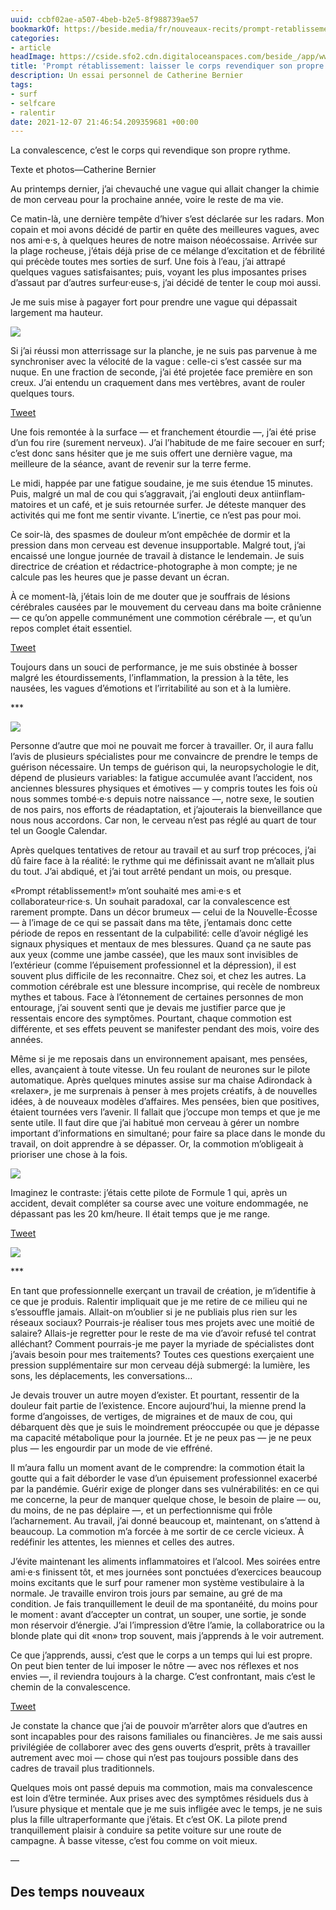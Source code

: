```yaml
---
uuid: ccbf02ae-a507-4beb-b2e5-8f988739ae57
bookmarkOf: https://beside.media/fr/nouveaux-recits/prompt-retablissement/
categories:
- article
headImage: https://cside.sfo2.cdn.digitaloceanspaces.com/beside_/app/www/2021/11/BESIDE_NewNarrative_CathBernier_5.jpg
title: 'Prompt rétablissement: laisser le corps revendiquer son propre rythme'
description: Un essai personnel de Catherine Bernier
tags:
- surf
- selfcare
- ralentir
date: 2021-12-07 21:46:54.209359681 +00:00
---
```


La convalescence, c’est le corps qui revendique son propre rythme.

Texte et photos—Catherine Bernier

Au printemps dernier, j’ai chevauché une vague qui allait changer la chimie de mon cerveau pour la prochaine année, voire le reste de ma vie.

Ce matin-là, une dernière tempête d’hiver s’est déclarée sur les radars. Mon copain et moi avons décidé de partir en quête des meilleures vagues, avec nos ami·e·s, à quelques heures de notre maison néoécossaise. Arrivée sur la plage rocheuse, j’étais déjà prise de ce mélange d’excitation et de fébrilité qui précède toutes mes sorties de surf. Une fois à l’eau, j’ai attrapé quelques vagues satisfaisantes; puis, voyant les plus imposantes prises d’assaut par d’autres surfeur·euse·s, j’ai décidé de tenter le coup moi aussi.

Je me suis mise à pagayer fort pour prendre une vague qui dépassait largement ma hauteur.

![](https://content.beside.media/beside_/app/www/2021/11/BESIDE_NewNarrative_CathBernier_1-1024x683.jpg)

Si j’ai réussi mon atterrissage sur la planche, je ne suis pas parvenue à me synchroniser avec la vélocité de la vague : celle-ci s’est cassée sur ma nuque. En une fraction de seconde, j’ai été projetée face première en son creux. J’ai entendu un craquement dans mes vertèbres, avant de rouler quelques tours.

[Tweet](https://twitter.com/intent/tweet?text=Si%20j%E2%80%99ai%20r%C3%A9ussi%20mon%20atterrissage%20sur%20la%20planche%2C%20je%20ne%20suis%20pas%20parvenue%20%C3%A0%20me%20synchroniser%20avec%20la%20v%C3%A9locit%C3%A9%20de%20la%20vague%E2%80%89%3A%20celle-ci%20s%E2%80%99est%20cass%C3%A9e%20sur%20ma%20nuque.%20En%20une%20fraction%20de%20seconde%2C%20j%E2%80%99ai%20%C3%A9t%C3%A9%20projet%C3%A9e%20face%20premi%C3%A8re%20en%20son%20creux.%20J%E2%80%99ai%20entendu%20un%20craquement%20dans%20mes%20vert%C3%A8bres%2C%20avant%20de%20rouler%20quelques%20tours.%0A&url=https%3A%2F%2Fbeside.media%2Ffr%2Fnouveaux-recits%2Fprompt-retablissement%2F&via=beside_media)

Une fois remontée à la surface — et franchement étourdie —, j’ai été prise d’un fou rire (surement nerveux). J’ai l’habitude de me faire secouer en surf; c’est donc sans hésiter que je me suis offert une dernière vague, ma meilleure de la séance, avant de revenir sur la terre ferme.

Le midi, happée par une fatigue soudaine, je me suis étendue 15 minutes. Puis, malgré un mal de cou qui s’aggravait, j’ai englouti deux anti­inflam­matoires et un café, et je suis retournée surfer. Je déteste manquer des activités qui me font me sentir vivante. L’inertie, ce n’est pas pour moi.

Ce soir-là, des spasmes de douleur m’ont empêchée de dormir et la pression dans mon cerveau est devenue insupportable. Malgré tout, j’ai encaissé une longue journée de travail à distance le lendemain. Je suis directrice de création et rédactrice-photographe à mon compte; je ne calcule pas les heures que je passe devant un écran.

À ce moment-là, j’étais loin de me douter que je souffrais de lésions cérébrales causées par le mouvement du cerveau dans ma boite crânienne — ce qu’on appelle communément une commotion cérébrale —, et qu’un repos complet était essentiel.

[Tweet](https://twitter.com/intent/tweet?text=%C3%80%20ce%20moment-l%C3%A0%2C%20j%E2%80%99%C3%A9tais%20loin%20de%20me%20douter%20que%20je%20souffrais%20de%20l%C3%A9sions%20c%C3%A9r%C3%A9brales%20caus%C3%A9es%20par%20le%20mouvement%20du%20cerveau%20dans%20ma%20boite%20cr%C3%A2nienne%20%E2%80%94%20ce%20qu%E2%80%99on%20appelle%20commun%C3%A9ment%20une%20commotion%20c%C3%A9r%C3%A9brale%20%E2%80%94%2C%20et%20qu%E2%80%99un%20repos%20complet%20%C3%A9tait%20essentiel.%0A&url=https%3A%2F%2Fbeside.media%2Ffr%2Fnouveaux-recits%2Fprompt-retablissement%2F&via=beside_media)

Toujours dans un souci de performance, je me suis obstinée à bosser malgré les étourdissements, l’inflammation, la pression à la tête, les nausées, les vagues d’émotions et l’irritabilité au son et à la lumière.

\*\*\*

![](https://content.beside.media/beside_/app/www/2021/11/BESIDE_NewNarrative_CathBernier_2.jpg)

Personne d’autre que moi ne pouvait me forcer à travailler. Or, il aura fallu l’avis de plusieurs spécialistes pour me convaincre de prendre le temps de guérison nécessaire. Un temps de guérison qui, la neuropsychologie le dit, dépend de plusieurs variables: la fatigue accumulée avant l’accident, nos anciennes blessures physiques et émotives — y compris toutes les fois où nous sommes tombé·e·s depuis notre naissance —, notre sexe, le soutien de nos pairs, nos efforts de réadaptation, et j’ajouterais la bienveillance que nous nous accordons. Car non, le cerveau n’est pas réglé au quart de tour tel un Google Calendar.

Après quelques tentatives de retour au travail et au surf trop précoces, j’ai dû faire face à la réalité: le rythme qui me définissait avant ne m’allait plus du tout. J’ai abdiqué, et j’ai tout arrêté pendant un mois, ou presque.

«Prompt rétablissement!» m’ont souhaité mes ami·e·s et collaborateur·rice·s. Un souhait para­­­doxal, car la convalescence est rarement prompte. Dans un décor brumeux — celui de la Nouvelle-Écosse — à l’image de ce qui se passait dans ma tête, j’entamais donc cette période de repos en ressentant de la culpabilité: celle d’avoir négligé les signaux physiques et mentaux de mes blessures. Quand ça ne saute pas aux yeux (comme une jambe cassée), que les maux sont invisibles de l’extérieur (comme l’épuisement professionnel et la dépression), il est souvent plus difficile de les reconnaitre. Chez soi, et chez les autres. La commotion cérébrale est une blessure incomprise, qui recèle de nombreux mythes et tabous. Face à l’étonnement de certaines personnes de mon entourage, j’ai souvent senti que je devais me justifier parce que je ressentais encore des symptômes. Pourtant, chaque com­motion est différente, et ses effets peuvent se manifester pendant des mois, voire des années.

Même si je me reposais dans un environnement apaisant, mes pensées, elles, avançaient à toute vitesse. Un feu roulant de neurones sur le pilote automatique. Après quelques minutes assise sur ma chaise Adirondack à «relaxer», je me surprenais à penser à mes projets créatifs, à de nouvelles idées, à de nouveaux modèles d’affaires. Mes pensées, bien que positives, étaient tournées vers l’avenir. Il fallait que j’occupe mon temps et que je me sente utile. Il faut dire que j’ai habitué mon cerveau à gérer un nombre important d’informations en simultané; pour faire sa place dans le monde du travail, on doit apprendre à se dépasser. Or, la commotion m’obligeait à prioriser une chose à la fois.

![](https://content.beside.media/beside_/app/www/2021/11/BESIDE_NewNarrative_CathBernier_5-1024x683.jpg)

Imaginez le contraste: j’étais cette pilote de Formule 1 qui, après un accident, devait compléter sa course avec une voiture endommagée, ne dépassant pas les 20 km/heure. Il était temps que je me range.

[Tweet](https://twitter.com/intent/tweet?text=Imaginez%20le%20contraste%3A%20j%E2%80%99%C3%A9tais%20cette%20pilote%20de%20Formule%201%20qui%2C%20apr%C3%A8s%20un%20accident%2C%20devait%20compl%C3%A9ter%20sa%20course%20avec%20une%20voiture%20endommag%C3%A9e%2C%20ne%20d%C3%A9passant%20pas%20les%2020%20km%2Fheure.%20Il%20%C3%A9tait%20temps%20que%20je%20me%20range.%0A&url=https%3A%2F%2Fbeside.media%2Ffr%2Fnouveaux-recits%2Fprompt-retablissement%2F&via=beside_media)

![](https://content.beside.media/beside_/app/www/2021/11/BESIDE_NewNarrative_CathBernier_4.jpg)

\*\*\*

En tant que professionnelle exerçant un travail de création, je m’identifie à ce que je produis. Ralentir impliquait que je me retire de ce milieu qui ne s’essouffle jamais. Allait-on m’oublier si je ne publi­ais plus rien sur les réseaux sociaux? Pourrais-je réali­ser tous mes projets avec une moitié de salaire? Allais-je regretter pour le reste de ma vie d’avoir refusé tel contrat alléchant? Comment pourrais-je me payer la myriade de spécialistes dont j’avais besoin pour mes traitements? Toutes ces questions exerçaient une pression supplémentaire sur mon cerveau déjà submergé: la lumière, les sons, les déplacements, les conversations…

Je devais trouver un autre moyen d’exister. Et pourtant, ressentir de la douleur fait partie de l’existence. Encore aujourd’hui, la mienne prend la forme d’angoisses, de vertiges, de migraines et de maux de cou, qui débarquent dès que je suis le moindrement préoccupée ou que je dépasse ma capacité métabolique pour la journée. Et je ne peux pas — je ne peux plus — les engourdir par un mode de vie effréné.

Il m’aura fallu un moment avant de le comprendre: la commotion était la goutte qui a fait déborder le vase d’un épuisement professionnel exacerbé par la pandémie. Guérir exige de plonger dans ses vulnérabilités: en ce qui me concerne, la peur de manquer quelque chose, le besoin de plaire — ou, du moins, de ne pas déplaire —, et un perfectionnisme qui frôle l’acharnement. Au travail, j’ai donné beaucoup et, maintenant, on s’attend à beaucoup. La commotion m’a forcée à me sortir de ce cercle vicieux. À redéfinir les attentes, les miennes et celles des autres.

J’évite maintenant les aliments inflammatoires et l’alcool. Mes soirées entre ami·e·s finissent tôt, et mes journées sont ponctuées d’exercices beaucoup moins excitants que le surf pour ramener mon système vestibulaire à la normale. Je travaille environ trois jours par semaine, au gré de ma condition. Je fais tranquillement le deuil de ma spontanéité, du moins pour le moment : avant d’accepter un contrat, un souper, une sortie, je sonde mon réservoir d’énergie. J’ai l’impression d’être l’amie, la collaboratrice ou la blonde plate qui dit «non» trop souvent, mais j’apprends à le voir autrement.

Ce que j’apprends, aussi, c’est que le corps a un temps qui lui est propre. On peut bien tenter de lui imposer le nôtre — avec nos réflexes et nos envies —, il reviendra toujours à la charge. C’est confrontant, mais c’est le chemin de la convalescence.

[Tweet](https://twitter.com/intent/tweet?text=Ce%20que%20j%E2%80%99apprends%2C%20aussi%2C%20c%E2%80%99est%20que%20le%20corps%20a%20un%20temps%20qui%20lui%20est%20propre.%20On%20peut%20bien%20tenter%20de%20lui%20imposer%20le%20n%C3%B4tre%20%E2%80%94%20avec%20nos%20r%C3%A9flexes%20et%20nos%20envies%20%E2%80%94%2C%20il%20reviendra%20toujours%20%C3%A0%20la%20charge.%20C%E2%80%99est%20confrontant%2C%20mais%20c%E2%80%99est%20le%20chemin%20de%20la%20convalescence.%0A&url=https%3A%2F%2Fbeside.media%2Ffr%2Fnouveaux-recits%2Fprompt-retablissement%2F&via=beside_media)

Je constate la chance que j’ai de pouvoir m’arrêter alors que d’autres en sont incapables pour des raisons familiales ou financières. Je me sais aussi privilégiée de collaborer avec des gens ouverts d’esprit, prêts à travailler autrement avec moi — chose qui n’est pas toujours possible dans des cadres de travail plus traditionnels.

Quelques mois ont passé depuis ma commotion, mais ma convalescence est loin d’être terminée. Aux prises avec des symptômes résiduels dus à l’usure physique et mentale que je me suis infligée avec le temps, je ne suis plus la fille ultraperformante que j’étais. Et c’est OK. La pilote prend tranquillement plaisir à conduire sa petite voiture sur une route de campagne. À basse vitesse, c’est fou comme on voit mieux.

—

Des temps nouveaux
---
